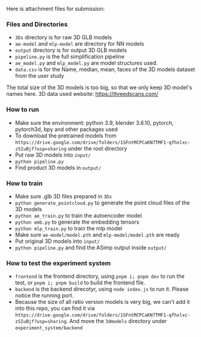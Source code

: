 Here is attachment files for submission:

### Files and Directories

- `3Ds` directory is for raw 3D GLB models
- `ae-model` and `mlp-model` are directory for NN models
- `output` directory is for output 3D GLB models
- `pipeline.py` is the full simplification pipeline
- `ae_model.py` and `mlp_model.py` are model structures used.
- `data.csv` is for the Name, median, mean, faces of the 3D models dataset from the user study

The total size of the 3D models is too big, so that we only keep 3D model's names here. 3D data used website: https://threedscans.com/

### How to run

- Make sure the environment: python 3.9, blender 3.6.10, pytorch, pytorch3d, bpy and other packages used
- To download the pretrained models from `https://drive.google.com/drive/folders/1SFntMCPCaKN7TMF1-qfhxlxc-zSIuBjf?usp=sharing` under the root directory
- Put raw 3D models into `input/`
- `python pipeline.py`
- Find product 3D models in `output/`

### How to train

- Make sure .glb 3D files prepared in `3Ds`
- `python generate_pointcloud.py` to generate the point cloud files of the 3D models
- `python ae_train.py` to train the autoencoder model
- `python emb.py` to generate the embedding tensors
- `python mlp_train.py` to train the mlp model
- Make sure `ae-model/model.pth` and `mlp-model/model.pth` are ready
- Put original 3D models into `input/`
- `python pipeline.py` and find the ASimp output inside `output/`

### How to test the experiment system

- `frontend` is the frontend directory, using `pnpm i; pnpm dev` to run the test, or `pnpm i; pnpm build` to build the frontend file.
- `backend` is the backend direcotyr, using `node index.js` to run it. Please notice the running port.
- Because the size of all ratio version models is very big, we can't add it into this repo, you can find it via `https://drive.google.com/drive/folders/1SFntMCPCaKN7TMF1-qfhxlxc-zSIuBjf?usp=sharing`. And move the `3dmodels` directory under `experiment_system/backend`

